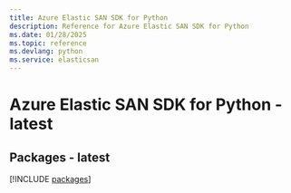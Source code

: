 ```yaml
---
title: Azure Elastic SAN SDK for Python
description: Reference for Azure Elastic SAN SDK for Python
ms.date: 01/28/2025
ms.topic: reference
ms.devlang: python
ms.service: elasticsan
---
```

# Azure Elastic SAN SDK for Python - latest
## Packages - latest
[!INCLUDE [packages](elastic-san-index.md)]